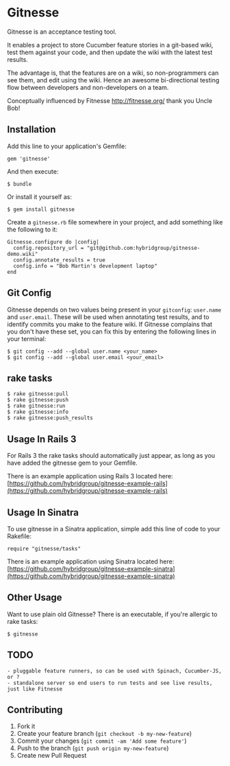 # Gitnesse

 Gitnesse is an acceptance testing tool.

 It enables a project to store Cucumber feature stories in a git-based wiki, test them against your code, and then update the wiki with the latest test results.

 The advantage is, that the features are on a wiki, so non-programmers can see them, and edit using the wiki. Hence an awesome bi-directional testing flow between developers and non-developers on a team.

 Conceptually influenced by Fitnesse http://fitnesse.org/ thank you Uncle Bob!

## Installation

Add this line to your application's Gemfile:

    gem 'gitnesse'

And then execute:

    $ bundle

Or install it yourself as:

    $ gem install gitnesse

Create a `gitnesse.rb` file somewhere in your project, and add something like
the following to it:

    Gitnesse.configure do |config|
      config.repository_url = "git@github.com:hybridgroup/gitnesse-demo.wiki"
      config.annotate_results = true
      config.info = "Bob Martin's development laptop"
    end

## Git Config

Gitnesse depends on two values being present in your `gitconfig`: `user.name`
and `user.email`. These will be used when annotating test results, and to
identify commits you make to the feature wiki. If Gitnesse complains that you
don't have these set, you can fix this by entering the following lines in your
terminal:

    $ git config --add --global user.name <your_name>
    $ git config --add --global user.email <your_email>

## rake tasks

    $ rake gitnesse:pull
    $ rake gitnesse:push
    $ rake gitnesse:run
    $ rake gitnesse:info
    $ rake gitnesse:push_results

## Usage In Rails 3

For Rails 3 the rake tasks should automatically just appear, as long as you have added the gitnesse gem to your Gemfile.

There is an example application using Rails 3 located here: [https://github.com/hybridgroup/gitnesse-example-rails](https://github.com/hybridgroup/gitnesse-example-rails)

## Usage In Sinatra

To use gitnesse in a Sinatra application, simple add this line of code to your Rakefile:

    require "gitnesse/tasks"

There is an example application using Sinatra located here: [https://github.com/hybridgroup/gitnesse-example-sinatra](https://github.com/hybridgroup/gitnesse-example-sinatra)

## Other Usage

Want to use plain old Gitnesse? There is an executable, if you're allergic to rake tasks:

    $ gitnesse


## TODO

    - pluggable feature runners, so can be used with Spinach, Cucumber-JS, or ?
    - standalone server so end users to run tests and see live results, just like Fitnesse

## Contributing

1. Fork it
2. Create your feature branch (`git checkout -b my-new-feature`)
3. Commit your changes (`git commit -am 'Add some feature'`)
4. Push to the branch (`git push origin my-new-feature`)
5. Create new Pull Request
